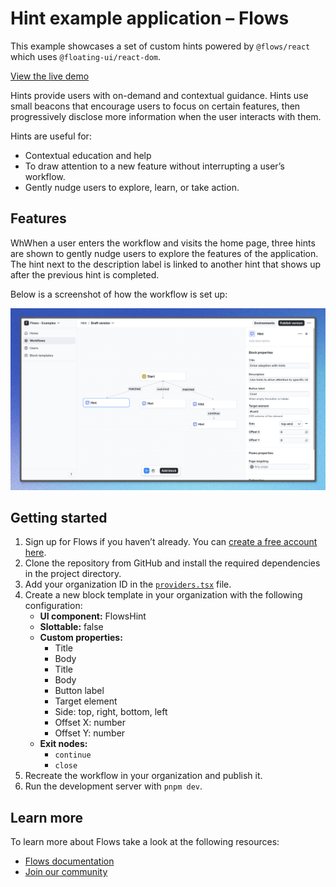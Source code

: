 # Hint example application – Flows

This example showcases a set of custom hints powered by `@flows/react` which uses `@floating-ui/react-dom`.

[View the live demo](https://flows.sh/examples/hint)

Hints provide users with on-demand and contextual guidance. Hints use small beacons that encourage users to focus on certain features, then progressively disclose more information when the user interacts with them.

Hints are useful for:

- Contextual education and help
- To draw attention to a new feature without interrupting a user’s workflow.
- Gently nudge users to explore, learn, or take action.

## Features

WhWhen a user enters the workflow and visits the home page, three hints are shown to gently nudge users to explore the features of the application. The hint next to the description label is linked to another hint that shows up after the previous hint is completed.

Below is a screenshot of how the workflow is set up:

![Workflow](./workflow.png)

## Getting started

1. Sign up for Flows if you haven’t already. You can [create a free account here](https://app.flows.sh/signup).
2. Clone the repository from GitHub and install the required dependencies in the project directory.
3. Add your organization ID in the [`providers.tsx`](./src/app/providers.tsx) file.
4. Create a new block template in your organization with the following configuration:
   - **UI component:** FlowsHint
   - **Slottable:** false
   - **Custom properties:**
     - Title
     - Body
     - Title
     - Body
     - Button label
     - Target element
     - Side: top, right, bottom, left
     - Offset X: number
     - Offset Y: number
   - **Exit nodes:**
     - `continue`
     - `close`
5. Recreate the workflow in your organization and publish it.
6. Run the development server with `pnpm dev`.

## Learn more

To learn more about Flows take a look at the following resources:

- [Flows documentation](https://flows.sh/docs)
- [Join our community](https://flows.sh/join-slack)
